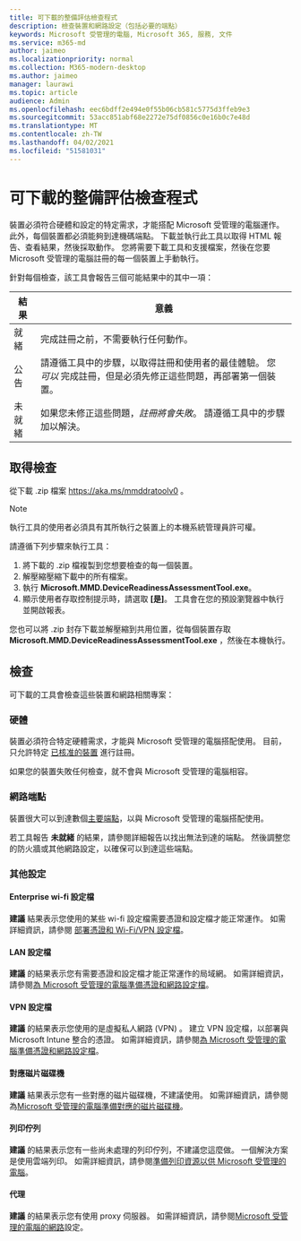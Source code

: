 ```yaml
---
title: 可下載的整備評估檢查程式
description: 檢查裝置和網路設定（包括必要的端點）
keywords: Microsoft 受管理的電腦, Microsoft 365, 服務, 文件
ms.service: m365-md
author: jaimeo
ms.localizationpriority: normal
ms.collection: M365-modern-desktop
ms.author: jaimeo
manager: laurawi
ms.topic: article
audience: Admin
ms.openlocfilehash: eec6bdff2e494e0f55b06cb581c5775d3ffeb9e3
ms.sourcegitcommit: 53acc851abf68e2272e75df0856c0e16b0c7e48d
ms.translationtype: MT
ms.contentlocale: zh-TW
ms.lasthandoff: 04/02/2021
ms.locfileid: "51581031"
---
```

# <a name="downloadable-readiness-assessment-checker"></a>可下載的整備評估檢查程式

裝置必須符合硬體和設定的特定需求，才能搭配 Microsoft 受管理的電腦運作。 此外，每個裝置都必須能夠到達機碼端點。 下載並執行此工具以取得 HTML 報告、查看結果，然後採取動作。 您將需要下載工具和支援檔案，然後在您要 Microsoft 受管理的電腦註冊的每一個裝置上手動執行。

針對每個檢查，該工具會報告三個可能結果中的其中一項：


|結果  |意義  |
|---------|---------|
|就緒     | 完成註冊之前，不需要執行任何動作。        |
|公告    | 請遵循工具中的步驟，以取得註冊和使用者的最佳體驗。 您 *可以* 完成註冊，但是必須先修正這些問題，再部署第一個裝置。        |
|未就緒 | 如果您未修正這些問題，*註冊將會失敗*。 請遵循工具中的步驟加以解決。        |

## <a name="obtain-the-checker"></a>取得檢查

從下載 .zip 檔案 https://aka.ms/mmddratoolv0 。

> [!NOTE]
> 執行工具的使用者必須具有其所執行之裝置上的本機系統管理員許可權。

 請遵循下列步驟來執行工具：

1. 將下載的 .zip 檔複製到您想要檢查的每一個裝置。
2. 解壓縮壓縮下載中的所有檔案。
3. 執行 **Microsoft.MMD.DeviceReadinessAssessmentTool.exe**。
4. 顯示使用者存取控制提示時，請選取 **[是]**。 工具會在您的預設瀏覽器中執行並開啟報表。

您也可以將 .zip 封存下載並解壓縮到共用位置，從每個裝置存取 **Microsoft.MMD.DeviceReadinessAssessmentTool.exe** ，然後在本機執行。


## <a name="checks"></a>檢查

可下載的工具會檢查這些裝置和網路相關專案：

### <a name="hardware"></a>硬體

裝置必須符合特定硬體需求，才能與 Microsoft 受管理的電腦搭配使用。 目前，只允許特定 [已核准的裝置](../service-description/device-list.md) 進行註冊。 

如果您的裝置失敗任何檢查，就不會與 Microsoft 受管理的電腦相容。

### <a name="network-endpoints"></a>網路端點

裝置很大可以到達數個[主要端點](network.md)，以與 Microsoft 受管理的電腦搭配使用。

若工具報告 **未就緒** 的結果，請參閱詳細報告以找出無法到達的端點。 然後調整您的防火牆或其他網路設定，以確保可以到達這些端點。

### <a name="other-settings"></a>其他設定

#### <a name="enterprise-wi-fi-profiles"></a>Enterprise wi-fi 設定檔

**建議** 結果表示您使用的某些 wi-fi 設定檔需要憑證和設定檔才能正常運作。 如需詳細資訊，請參閱 [部署憑證和 Wi-Fi/VPN 設定檔](certs-wifi-lan.md#deploy-certificates-and-wi-fivpn-profile)。

#### <a name="lan-profiles"></a>LAN 設定檔

**建議** 的結果表示您有需要憑證和設定檔才能正常運作的局域網。 如需詳細資訊，請參閱[為 Microsoft 受管理的電腦準備憑證和網路設定檔](certs-wifi-lan.md)。

#### <a name="vpn-profiles"></a>VPN 設定檔

**建議** 的結果表示您使用的是虛擬私人網路 (VPN) 。 建立 VPN 設定檔，以部署與 Microsoft Intune 整合的憑證。 如需詳細資訊，請參閱[為 Microsoft 受管理的電腦準備憑證和網路設定檔](certs-wifi-lan.md)。

#### <a name="mapped-drives"></a>對應磁片磁碟機

**建議** 結果表示您有一些對應的磁片磁碟機，不建議使用。 如需詳細資訊，請參閱為[Microsoft 受管理的電腦準備對應的磁片磁碟機](mapped-drives.md)。

#### <a name="print-queues"></a>列印佇列

**建議** 的結果表示您有一些尚未處理的列印佇列，不建議您這麼做。 一個解決方案是使用雲端列印。 如需詳細資訊，請參閱[準備列印資源以供 Microsoft 受管理的電腦](printing.md)。

#### <a name="proxies"></a>代理

**建議** 的結果表示您有使用 proxy 伺服器。 如需詳細資訊，請參閱[Microsoft 受管理的電腦的網路](network.md)設定。

